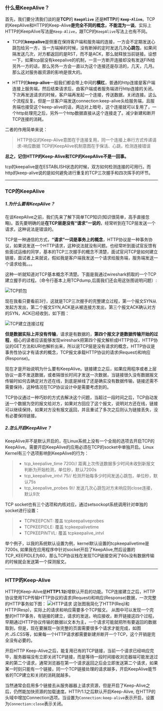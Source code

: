 ### 什么是KeepAlive？
首先，我们要分清我们谈的是**TCP**的 **```KeepAlive```** 还是**HTTP**的 **```Keep-Alive```**。TCP的KeepAlive和HTTP的Keep-Alive**是完全不同的概念，不能混为一谈**。实际上HTTP的KeepAlive写法是```Keep-Alive```，跟TCP的```KeepAlive```写法上也有不同。

* TCP的**keepalive**是侧重在保持客户端和服务端的连接，一方会不定期发送心跳包给另一方，当一方端掉的时候，没有断掉的定时发送几次**心跳包**，如果间隔发送几次，对方都返回的是RST，而不是ACK，那么就释放当前链接。设想一下，如果tcp层没有keepalive的机制，一旦一方断开连接却没有发送FIN给另外一方的话，那么另外一方会一直以为这个连接还是存活的，几天，几月。那么这对服务器资源的影响是很大的。

* HTTP的**keep-alive**一般我们都会带上中间的**横杠**，普通的http连接是客户端连接上服务端，然后结束请求后，由客户端或者服务端进行http连接的关闭。下次再发送请求的时候，客户端再发起一个连接，传送数据，关闭连接。这么个流程反复。但是一旦客户端发送connection:keep-alive头给服务端，且服务端也接受这个keep-alive的话，两边对上暗号，这个连接就可以复用了，一个http处理完之后，另外一个http数据直接从这个连接走了。减少新建和断开TCP连接的消耗。

二者的作用简单来说：
> HTTP协议的Keep-Alive意图在于连接复用，同一个连接上串行方式传递请求-响应数据
> TCP的KeepAlive机制意图在于保活、心跳，检测连接错误

**总之，记住HTTP的Keep-Alive和TCP的KeepAlive不是一回事。**

tcp的keepalive是在ESTABLISH状态的时候，双方如何检测连接的可用行。而http的keep-alive说的是如何避免进行重复的TCP三次握手和四次挥手的环节。

***

### TCP的KeepAlive

##### 1.为什么要有KeepAlive？
在谈KeepAlive之前，我们先来了解下简单TCP知识(知识很简单，高手直接忽略)。首先要明确的是**在TCP层是没有“请求”一说的**，经常听到在TCP层发送一个请求，这种说法是错误的。

TCP是一种通信的方式，**“请求”一词是事务上的概念**，HTTP协议是一种事务协议，如果说发送一个HTTP请求，这种说法就没有问题。也经常听到面试官反馈有些面试运维的同学，基本的TCP三次握手的概念不清楚，面试官问TCP是如何建立链接，面试者上来就说，假如我是客户端我发送一个请求给服务端，服务端发送一个请求给我。。。

这种一听就知道对TCP基本概念不清楚。下面是我通过wireshark抓取的一个TCP建立握手的过程。（命令行基本上用TCPdump,后面我们还会用这张图说明问题）:

![TCP抓包](http://upload-images.jianshu.io/upload_images/1038472-9f3fa9ed09bbff2c.jpg?imageMogr2/auto-orient/strip%7CimageView2/2/w/1240)

现在我看只要看前3行，这就是TCP三次握手的完整建立过程，第一个报文SYN从发起方发出，第二个报文SYN,ACK是从被连接方发出，第三个报文ACK确认对方的SYN，ACK已经收到，如下图：

![TCP建立连接过程](http://upload-images.jianshu.io/upload_images/1038472-7efe2610373a6dba.jpg?imageMogr2/auto-orient/strip%7CimageView2/2/w/1240)

**但是数据实际上并没有传输**，请求是有数据的，**第四个报文才是数据传输开始的过程**，细心的读者应该能够发现wireshark把第四个报文解析成HTTP协议，HTTP协议的GET方法和URI也解析出来，所以说TCP层是没有请求的概念，HTTP协议是事务性协议才有请求的概念，TCP报文承载HTTP协议的请求(Request)和响应(Response)。

现在才是开始说明为什么要有KeepAlive。链接建立之后，如果应用程序或者上层协议一直不发送数据，或者隔很长时间才发送一次数据，当链接很久没有数据报文传输时如何去确定对方还在线，到底是掉线了还是确实没有数据传输，链接还需不需要保持，这种情况在TCP协议设计中是需要考虑到的。

TCP协议通过一种巧妙的方式去解决这个问题，当超过一段时间之后，TCP自动发送一个数据为空的报文给对方，如果对方回应了这个报文，说明对方还在线，链接可以继续保持，如果对方没有报文返回，并且重试了多次之后则认为链接丢失，没有必要保持链接。

##### 2.怎么开启KeepAlive？
KeepAlive并不是默认开启的，在Linux系统上没有一个全局的选项去开启TCP的KeepAlive。需要开启KeepAlive的应用必须在TCP的socket中单独开启。Linux Kernel有三个选项影响到KeepAlive的行为：
> * tcp_keepalive_time 7200// 距离上次传送数据多少时间未收到新报文判断为开始检测，单位秒，默认7200s
> * tcp_keepalive_intvl 75// 检测开始每多少时间发送心跳包，单位秒，默认75s
> * tcp_keepalive_probes 9// 发送几次心跳包对方未响应则close连接，默认9次

TCP socket也有三个选项和内核对应，通过setsockopt系统调用针对单独的socket进行设置：

> * TCPKEEPCNT: 覆盖 tcpkeepaliveprobes
> * TCPKEEPIDLE: 覆盖 tcpkeepalivetime
> * TCPKEEPINTVL: 覆盖 tcpkeepalive_intvl

举个例子，以我的系统默认设置为例，kernel默认设置的tcpkeepalivetime是7200s, 如果我在应用程序中针对socket开启了KeepAlive,然后设置的TCP_KEEPIDLE为60，那么TCP协议栈在发现TCP链接空闲了60s没有数据传输的时候就会发送第一个探测报文。

***

### HTTP的Keep-Alive
HTTP的Keep-Alive是**HTTP1.1**新增默认开启的功能。TCP连接建立之后，HTTP协议使用TCP传输HTTP协议的请求(Request)和响应(Response)数据，一次完整的HTTP事务如下图：
![HTTP请求](https://upload-images.jianshu.io/upload_images/1038472-72cebee48a75c5e3.png?imageMogr2/auto-orient/strip%7CimageView2/2/w/1240)
这张图我简化了HTTP(Req)和HTTP(Resp)，实际上的请求和响应需要多个TCP报文。
从图中可以发现一个完整的HTTP事务，有链接的建立，请求的发送，响应接收，断开链接这四个过程，早期通过HTTP协议传输的数据以文本为主，一个请求可能就把所有要返回的数据取到，但是，现在要展现一张完整的页面需要很多个请求才能完成，如图片.JS.CSS等，如果每一个HTTP请求都需要新建并断开一个TCP，这个开销是完全没有必要的。

开启HTTP Keep-Alive之后，能复用已有的TCP链接，当前一个请求已经响应完毕，服务器端没有立即关闭TCP链接，而是等待一段时间接收浏览器端可能发送过来的第二个请求，通常浏览器在第一个请求返回之后会立即发送第二个请求，如果某一时刻只能有一个链接，同一个TCP链接处理的请求越多，开启KeepAlive能节省的TCP建立和关闭的消耗就越多。

当然通常会启用多个链接去从服务器器上请求资源，但是开启了Keep-Alive之后，仍然能加快资源的加载速度。HTTP/1.1之后默认开启Keep-Alive, 在HTTP的头域中增加Connection选项。当设置为```Connection:keep-alive```表示开启，设置为```Connection:close```表示关闭。
